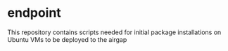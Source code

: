 # endpoint
This repository contains scripts needed for initial package installations on Ubuntu VMs to be deployed to the airgap

